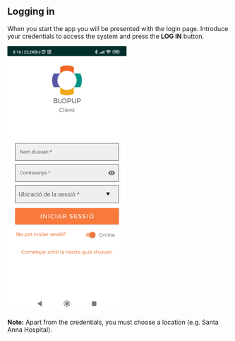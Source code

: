 ## Logging in

When you start the app you will be presented with the login page. Introduce your credentials to access the system and press the **LOG IN** button.

<img src="../assets/login-page.jpg" width="270" height="600">
 
**Note:** Apart from the credentials, you must choose a location (e.g. Santa Anna Hospital).
